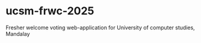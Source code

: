 # ucsm-frwc-2025
Fresher welcome voting web-application for University of computer studies, Mandalay

